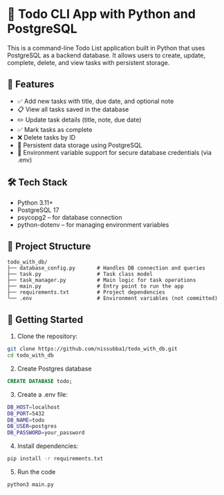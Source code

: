 # 📝 Todo CLI App with Python and PostgreSQL
This is a command-line Todo List application built in Python that uses PostgreSQL as a backend database. It allows users to create, update, complete, delete, and view tasks with persistent storage.

## 🚀 Features
- ✅ Add new tasks with title, due date, and optional note
- 📋 View all tasks saved in the database
- ✏️ Update task details (title, note, due date)
- ✅ Mark tasks as complete
- ❌ Delete tasks by ID
- 💾 Persistent data storage using PostgreSQL
- 🔐 Environment variable support for secure database credentials (via .env)

## 🛠️ Tech Stack
- Python 3.11+
- PostgreSQL 17
- psycopg2 – for database connection
- python-dotenv – for managing environment variables

## 📂 Project Structure

```
todo_with_db/
├── database_config.py       # Handles DB connection and queries
├── task.py                  # Task class model
├── task_manager.py          # Main logic for task operations
├── main.py                  # Entry point to run the app
├── requirements.txt         # Project dependencies
└── .env                     # Environment variables (not committed)
```

## 🧪 Getting Started
1. Clone the repository:
```bash
git clone https://github.com/nissubba1/todo_with_db.git
cd todo_with_db
```
2. Create Postgres database
```sql
CREATE DATABASE todo;
```
3. Create a .env file:
```bash
DB_HOST=localhost
DB_PORT=5432
DB_NAME=todo
DB_USER=postgres
DB_PASSWORD=your_password
```
4. Install dependencies:
```bash
pip install -r requirements.txt
```
5. Run the code
```bash
python3 main.py
```
